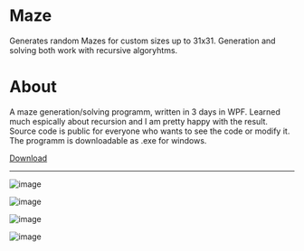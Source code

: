# Maze
Generates random Mazes for custom sizes up to 31x31. Generation and solving both work with recursive algoryhtms.

# About
A maze generation/solving programm, written in 3 days in WPF. Learned much espically about recursion and I am pretty happy with the result. Source code is public for everyone who wants to see the code or modify it. The programm is downloadable as .exe for windows.

[Download](https://github.com/SagMeinenNamen/Maze/raw/main/Maze.exe)

<hr>

![image](https://user-images.githubusercontent.com/62218506/132137571-77e168eb-47db-4c51-88a1-fa136965c446.png)

![image](https://user-images.githubusercontent.com/62218506/132137577-a1d9e872-7dfe-4100-90cd-0fd638d7b4c7.png)

![image](https://user-images.githubusercontent.com/62218506/132137597-94c63f74-83bc-4138-81f9-1f5ed179ef87.png)

![image](https://user-images.githubusercontent.com/62218506/132137614-783225ee-07a7-4128-9fb8-51c3c724f9ba.png)
